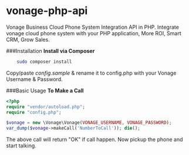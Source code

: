 # vonage-php-api
Vonage Business Cloud Phone System Integration API in PHP. Integrate vonage cloud phone system with your PHP application, More ROI, Smart CRM, Grow Sales.

###Installation
**Install via Composer**

```bash
    sudo composer install
```

Copy/paste _config.sample_ & rename it to config.php with your Vonage Username & Password.

###Basic Usage
**To Make a Call**

```php
<?php
require "vendor/autoload.php";
require "config.php";

$vonage = new \Vonage\Vonage(VONAGE_USERNAME, VONAGE_PASSWORD);
var_dump($vonage->makeCall('NumberToCall')); die();
```
The above call will return "OK" if call happen. Now pickup the phone and start talking.
